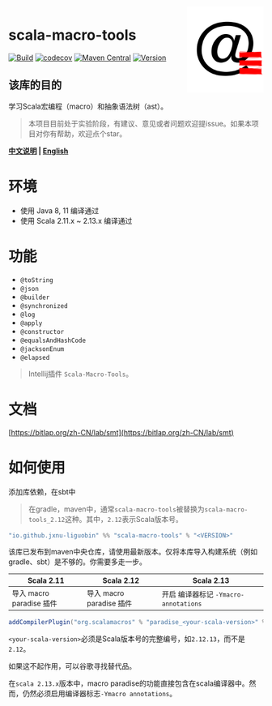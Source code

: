 <img align="right" width="30%" height="30%" src="img.png" alt="https://dreamylost.cn"/> 

# scala-macro-tools

[![Build](https://github.com/jxnu-liguobin/scala-macro-tools/actions/workflows/ScalaCI.yml/badge.svg)](https://github.com/jxnu-liguobin/scala-macro-tools/actions/workflows/ScalaCI.yml)
[![codecov](https://codecov.io/gh/jxnu-liguobin/scala-macro-tools/branch/master/graph/badge.svg?token=IA596YRTOT)](https://codecov.io/gh/jxnu-liguobin/scala-macro-tools)
[![Maven Central](https://img.shields.io/maven-central/v/io.github.jxnu-liguobin/scala-macro-tools_2.13.svg?label=Maven%20Central)](https://search.maven.org/search?q=g:%22io.github.jxnu-liguobin%22%20AND%20a:%22scala-macro-tools_2.13%22)
[![Version](https://img.shields.io/jetbrains/plugin/v/17202-scala-macro-tools)](https://plugins.jetbrains.com/plugin/17202-scala-macro-tools)

该库的目的
--

学习Scala宏编程（macro）和抽象语法树（ast）。

> 本项目目前处于实验阶段，有建议、意见或者问题欢迎提issue。如果本项目对你有帮助，欢迎点个star。

**[中文说明](./README_CN.md) | [English](./README.md)**

# 环境

- 使用 Java 8, 11 编译通过
- 使用 Scala 2.11.x ~ 2.13.x 编译通过

# 功能

- `@toString`
- `@json`
- `@builder`
- `@synchronized`
- `@log`
- `@apply`
- `@constructor`
- `@equalsAndHashCode`
- `@jacksonEnum`
- `@elapsed`

> Intellij插件 `Scala-Macro-Tools`。

# 文档

[https://bitlap.org/zh-CN/lab/smt](https://bitlap.org/zh-CN/lab/smt)

# 如何使用

添加库依赖，在sbt中

> 在gradle，maven中，通常`scala-macro-tools`被替换为`scala-macro-tools_2.12`这种。其中，`2.12`表示Scala版本号。

```scala
"io.github.jxnu-liguobin" %% "scala-macro-tools" % "<VERSION>"
```

该库已发布到maven中央仓库，请使用最新版本。仅将本库导入构建系统（例如gradle、sbt）是不够的。你需要多走一步。

| Scala 2.11               | Scala 2.12               | Scala 2.13                            |
| ------------------------ | ------------------------ | ------------------------------------- |
| 导入 macro paradise 插件 | 导入 macro paradise 插件 | 开启 编译器标记 `-Ymacro-annotations` |

```scala
addCompilerPlugin("org.scalamacros" % "paradise_<your-scala-version>" % "<plugin-version>")
```

`<your-scala-version>`必须是Scala版本号的完整编号，如`2.12.13`，而不是`2.12`。

如果这不起作用，可以谷歌寻找替代品。

在`scala 2.13.x`版本中，macro paradise的功能直接包含在scala编译器中。然而，仍然必须启用编译器标志`-Ymacro annotations`。

